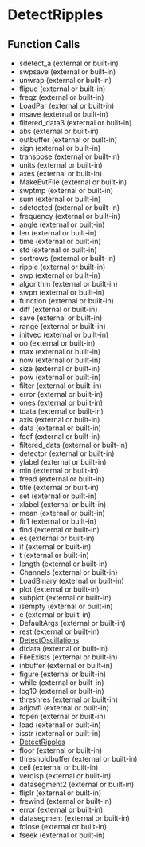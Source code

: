 # DetectRipples

## Function Calls
- sdetect_a (external or built-in)
- swpsave (external or built-in)
- unwrap (external or built-in)
- flipud (external or built-in)
- freqz (external or built-in)
- LoadPar (external or built-in)
- msave (external or built-in)
- filtered_data3 (external or built-in)
- abs (external or built-in)
- outbuffer (external or built-in)
- sign (external or built-in)
- transpose (external or built-in)
- units  (external or built-in)
- axes (external or built-in)
- MakeEvtFile (external or built-in)
- swptmp (external or built-in)
- sum (external or built-in)
- sdetected (external or built-in)
- frequency (external or built-in)
- angle (external or built-in)
- len (external or built-in)
- time (external or built-in)
- std (external or built-in)
- sortrows (external or built-in)
- ripple  (external or built-in)
- swp (external or built-in)
- algorithm  (external or built-in)
- swpn (external or built-in)
- function  (external or built-in)
- diff (external or built-in)
- save (external or built-in)
- range  (external or built-in)
- initvec (external or built-in)
- oo (external or built-in)
- max (external or built-in)
- now  (external or built-in)
- size (external or built-in)
- pow (external or built-in)
- filter (external or built-in)
- error  (external or built-in)
- ones (external or built-in)
- tdata (external or built-in)
- axis (external or built-in)
- data (external or built-in)
- feof (external or built-in)
- filtered_data (external or built-in)
- detector  (external or built-in)
- ylabel (external or built-in)
- min (external or built-in)
- fread (external or built-in)
- title (external or built-in)
- set (external or built-in)
- xlabel (external or built-in)
- mean (external or built-in)
- fir1 (external or built-in)
- find (external or built-in)
- es (external or built-in)
- if  (external or built-in)
- t (external or built-in)
- length (external or built-in)
- Channels (external or built-in)
- LoadBinary (external or built-in)
- plot (external or built-in)
- subplot (external or built-in)
- isempty (external or built-in)
- e (external or built-in)
- DefaultArgs (external or built-in)
- rest  (external or built-in)
- [DetectOscillations](DetectOscillations.md)
- dtdata (external or built-in)
- FileExists (external or built-in)
- inbuffer (external or built-in)
- figure (external or built-in)
- while  (external or built-in)
- log10 (external or built-in)
- threshres (external or built-in)
- adjovfl (external or built-in)
- fopen (external or built-in)
- load (external or built-in)
- isstr (external or built-in)
- [DetectRipples](DetectRipples.md)
- floor (external or built-in)
- thresholdbuffer (external or built-in)
- ceil (external or built-in)
- verdisp (external or built-in)
- datasegment2 (external or built-in)
- fliplr (external or built-in)
- frewind (external or built-in)
- error (external or built-in)
- datasegment (external or built-in)
- fclose (external or built-in)
- fseek (external or built-in)
